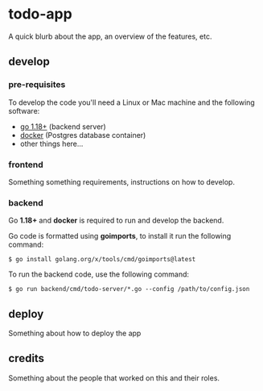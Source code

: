 # todo-app

A quick blurb about the app, an overview of the features, etc.

## develop

### pre-requisites

To develop the code you'll need a Linux or Mac machine and the following software:

* [go 1.18+](https://go.dev/dl/) (backend server)
* [docker](https://docs.docker.com/desktop/) (Postgres database container)
* other things here...

### frontend

Something something requirements, instructions on how to develop.

### backend

Go **1.18+** and **docker** is required to run and develop the backend.

Go code is formatted using **goimports**, to install it run the following command:

```shell
$ go install golang.org/x/tools/cmd/goimports@latest
```

To run the backend code, use the following command:

```shell
$ go run backend/cmd/todo-server/*.go --config /path/to/config.json
```

## deploy

Something about how to deploy the app

## credits

Something about the people that worked on this and their roles.